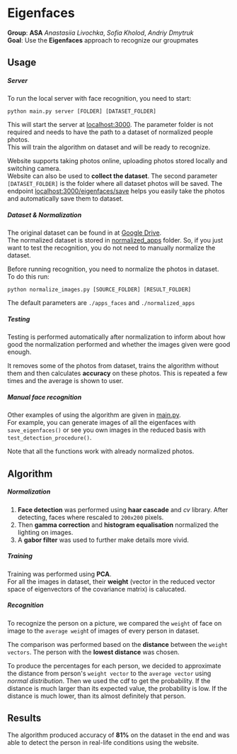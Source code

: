 # Eigenfaces

**Group**: **ASA** _Anastasiia Livochka_, _Sofia Kholod_, _Andriy Dmytruk_  
**Goal**: Use the **Eigenfaces** approach to recognize our groupmates  

## Usage

##### Server
To run the local server with face recognition, you need to start:
```shell
python main.py server [FOLDER] [DATASET_FOLDER]
```
This will start the server at [localhost:3000](http://localhost:3000/). The parameter
folder is not required and needs to have the path to a dataset of normalized people
photos.  
This will train the algorithm on dataset and will be ready to recognize.  

Website supports taking photos online, uploading photos stored locally and switching camera.  
Website can also be used to **collect the dataset**. The second parameter `[DATASET_FOLDER]` is the folder 
where all dataset photos will be saved. The endpoint
[localhost:3000/eigenfaces/save](http://localhost:3000/eigenfaces/save) helps
you easily take the photos and automatically save them to dataset.

##### Dataset & Normalization
The original dataset can be found in at [Google Drive](https://drive.google.com/drive/folders/1Mr106DGi1xcxc7XxvzuWOh6SjTp76bv_?usp=sharing).  
The normalized dataset is stored in [normalized_apps](./normalized_apps) folder. So, if you just want to test
the recognition, you do not need to manually normalize the dataset.

Before running recognition, you need to normalize the photos in dataset.  
To do this run:   
```shell
python normalize_images.py [SOURCE_FOLDER] [RESULT_FOLDER]
```
The default parameters are `./apps_faces` and `./normalized_apps`  

##### Testing
Testing is performed automatically after normalization to inform about how good 
the normalization performed and whether the images given were good enough.  

It removes some of the photos from dataset, trains the algorithm without them and 
then calculates **accuracy** on these photos. This is repeated a few times and 
the average is shown to user.

##### Manual face recognition
Other examples of using the algorithm are given in [main.py](main.py).  
For example, you can generate images of all the eigenfaces with `save_eigenfaces()` 
or see you own images in the reduced basis with `test_detection_procedure()`.  

Note that all the functions work with already normalized photos.

## Algorithm

##### Normalization
1. **Face detection** was performed using **haar cascade** and _cv_ library. After
detecting, faces where rescaled to `200x200` pixels.
2. Then **gamma correction** and  **histogram equalisation** normalized the lighting
on images.
3. A **gabor filter** was used to further make details more vivid.

##### Training
Training was performed using **PCA**.  
For all the images in dataset, their **weight** (vector in the reduced vector space
of eigenvectors of the covariance matrix) is calucated.

##### Recognition
To recognize the person on a picture, we compared the `weight` of face on image to the 
`average weigh`t of images of every person in dataset.  

The comparison was performed based on the **distance** between the `weight vectors`. The person with
the **lowest distance** was chosen.  

To produce the percentages for each person, we decided to approximate the
distance from person's `weight vector` to the `average vector` using _normal distribution_. 
Then we used the cdf to get the probability. If the distance is much larger than its expected
value, the probability is low. If the distance is much lower, than its almost definitely that
person.

## Results

The algorithm produced accuracy of **81%** on the dataset in the end and was
able to detect the person in real-life conditions using the website.
